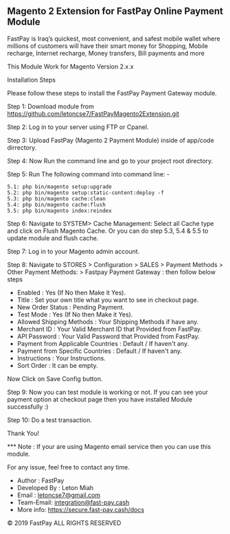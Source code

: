 Magento 2 Extension for FastPay Online Payment Module
---------------------------------------------------------------------------------

FastPay is Iraq’s quickest, most convenient, and safest mobile wallet where millions of customers will have their smart money for Shopping,
Mobile recharge, Internet recharge, Money transfers, Bill payments and more

This Module Work for Magento Version 2.x.x

Installation Steps

Please follow these steps to install the FastPay Payment Gateway module.

Step 1: Download module from https://github.com/letoncse7/FastPayMagento2Extension.git

Step 2: Log in to your server using FTP or Cpanel.

Step 3: Upload FastPay (Magento 2 Payment Module) inside of app/code dirrectory.

Step 4: Now Run the command line and go to your project root directory.

Step 5: Run The following command into command line: -

	5.1: php bin/magento setup:upgrade
	5.2: php bin/magento setup:static-content:deploy -f
	5.3: php bin/magento cache:clean
	5.4: php bin/magento cache:flush
	5.5: php bin/magento index:reindex

Step 6: Navigate to SYSTEM> Cache Management: Select all Cache type and click on Flush Magento Cache. Or you can do step 5.3, 5.4 & 5.5 to update module and flush cache.

Step 7: Log in to your Magento admin account.



Step 8: Navigate to STORES > Configuration > SALES > Payment Methods > Other Payment Methods: > Fastpay Payment Gateway : then follow below steps

- Enabled : Yes (If No then Make it Yes).
- Title : Set your own title what you want to see in checkout page.
- New Order Status : Pending Payment.
- Test Mode : Yes (If No then Make it Yes).
- Allowed Shipping Methods : Your Shipping Methods if have any.
- Merchant ID : Your Valid Merchant ID that Provided from FastPay.
- API Password : Your Valid Password that Provided from FastPay.
- Payment from Applicable Countries : Default / If haven't any. 
- Payment from Specific Countries : Default / If haven't any. 
- Instructions : Your Instructions.
- Sort Order : It can be empty.

Now Click on Save Config button.



Step 9: Now you can test module is working or not. If you can see your payment option at checkout page then you have installed Module successfully :)

Step 10: Do a test transaction.

Thank You!

*** Note : If your are using Magento email service then you can use this module.

For any issue, feel free to contact any time.

- Author : FastPay
- Developed By : Leton Miah
- Email : letoncse7@gmail.com
- Team-Email: integration@fast-pay.cash
- More info: https://secure.fast-pay.cash/docs


© 2019 FastPay ALL RIGHTS RESERVED

